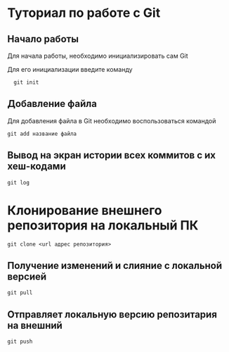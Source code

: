 # Туториал по работе с Git

## Начало работы

Для начала работы, необходимо инициализировать сам Git

Для его инициализации введите команду

```
  git init
```

## Добавление файла

Для добавления файла в Git необходимо воспользоваться командой

```
git add название файла
```

## Вывод на экран истории всех коммитов с их хеш-кодами

```
git log
```

# Клонирование внешнего репозитория на локальный ПК

```
git clone <url адрес репозитория>
```

## Получение изменений и слияние с локальной версией

```
git pull
```

## Отправляет локальную версию репозитария на внешний

```
git push
```

